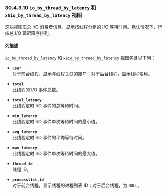### 30.4.3.10 `io_by_thread_by_latency` 和 `x$io_by_thread_by_latency` 视图

这些视图汇总 I/O 消费者信息，显示按线程分组的 I/O 等待时间。默认情况下，行按总 I/O 延迟降序排列。

#### 列描述

`io_by_thread_by_latency` 和 `x$io_by_thread_by_latency` 视图包含以下列：

- **`user`**  
  对于前台线程，显示与线程关联的账户；对于后台线程，显示线程名称。

- **`total`**  
  此线程的 I/O 事件总数。

- **`total_latency`**  
  此线程定时 I/O 事件的总等待时间。

- **`min_latency`**  
  此线程定时 I/O 事件单次等待时间的最小值。

- **`avg_latency`**  
  此线程定时 I/O 事件的平均等待时间。

- **`max_latency`**  
  此线程定时 I/O 事件单次等待时间的最大值。

- **`thread_id`**  
  线程 ID。

- **`processlist_id`**  
  对于前台线程，显示线程的进程列表 ID；对于后台线程，为 `NULL`。